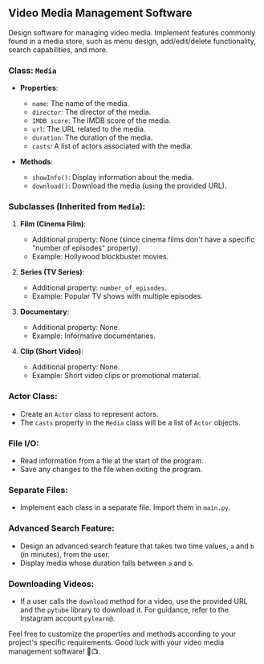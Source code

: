 ## Video Media Management Software

Design software for managing video media. Implement features commonly found in a media store, such as menu design, add/edit/delete functionality, search capabilities, and more.

### Class: `Media`

- **Properties**:
    - `name`: The name of the media.
    - `director`: The director of the media.
    - `IMDB score`: The IMDB score of the media.
    - `url`: The URL related to the media.
    - `duration`: The duration of the media.
    - `casts`: A list of actors associated with the media.

- **Methods**:
    - `showInfo()`: Display information about the media.
    - `download()`: Download the media (using the provided URL).

### Subclasses (Inherited from `Media`):

1. **Film (Cinema Film)**:
    - Additional property: None (since cinema films don't have a specific "number of episodes" property).
    - Example: Hollywood blockbuster movies.

2. **Series (TV Series)**:
    - Additional property: `number_of_episodes`.
    - Example: Popular TV shows with multiple episodes.

3. **Documentary**:
    - Additional property: None.
    - Example: Informative documentaries.

4. **Clip (Short Video)**:
    - Additional property: None.
    - Example: Short video clips or promotional material.

### Actor Class:

- Create an `Actor` class to represent actors.
- The `casts` property in the `Media` class will be a list of `Actor` objects.

### File I/O:

- Read information from a file at the start of the program.
- Save any changes to the file when exiting the program.

### Separate Files:

- Implement each class in a separate file. Import them in `main.py`.

### Advanced Search Feature:

- Design an advanced search feature that takes two time values, `a` and `b` (in minutes), from the user.
- Display media whose duration falls between `a` and `b`.

### Downloading Videos:

- If a user calls the `download` method for a video, use the provided URL and the `pytube` library to download it. For guidance, refer to the Instagram account `pylearn@`.

Feel free to customize the properties and methods according to your project's specific requirements. Good luck with your video media management software! 🎥📺.

